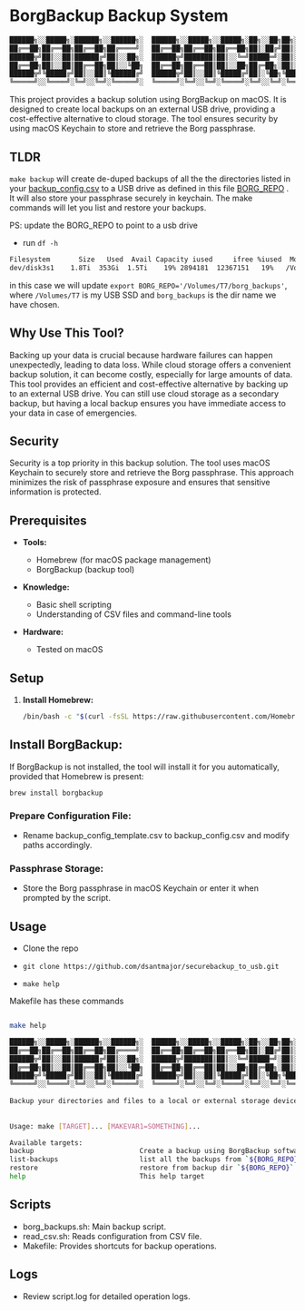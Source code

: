 # BorgBackup Backup System
```bash
██████╗░░█████╗░██████╗░░██████╗░  ██████╗░░█████╗░░█████╗░██╗░░██╗██╗░░░██╗██████╗░░██████╗
██╔══██╗██╔══██╗██╔══██╗██╔════╝░  ██╔══██╗██╔══██╗██╔══██╗██║░██╔╝██║░░░██║██╔══██╗██╔════╝
██████╦╝██║░░██║██████╔╝██║░░██╗░  ██████╦╝███████║██║░░╚═╝█████═╝░██║░░░██║██████╔╝╚█████╗░
██╔══██╗██║░░██║██╔══██╗██║░░╚██╗  ██╔══██╗██╔══██║██║░░██╗██╔═██╗░██║░░░██║██╔═══╝░░╚═══██╗
██████╦╝╚█████╔╝██║░░██║╚██████╔╝  ██████╦╝██║░░██║╚█████╔╝██║░╚██╗╚██████╔╝██║░░░░░██████╔╝
╚═════╝░░╚════╝░╚═╝░░╚═╝░╚═════╝░  ╚═════╝░╚═╝░░╚═╝░╚════╝░╚═╝░░╚═╝░╚═════╝░╚═╝░░░░░╚═════╝░ 
```

This project provides a backup solution using BorgBackup on macOS. It is designed to create local backups on an external USB drive, providing a cost-effective alternative to cloud storage. The tool ensures security by using macOS Keychain to store and retrieve the Borg passphrase.

## TLDR

`make backup` will create de-duped backups of all the the directories listed in your [backup_config.csv](./backup_config_template.csv) to a USB drive as defined in this file [BORG_REPO](./borg_backups.sh) . It will also store your passphrase securely in keychain. The make commands will let you list and restore your backups.

PS: update the BORG_REPO to point to a usb drive

- run `df -h`
```bash
Filesystem       Size   Used  Avail Capacity iused     ifree %iused  Mounted on
dev/disk3s1    1.8Ti  353Gi  1.5Ti    19% 2894181  12367151   19%   /Volumes/T7
```
in this case we will update `export BORG_REPO='/Volumes/T7/borg_backups'`, where `/Volumes/T7` is my USB SSD and `borg_backups` is the dir name we have chosen.

## Why Use This Tool?

Backing up your data is crucial because hardware failures can happen unexpectedly, leading to data loss. While cloud storage offers a convenient backup solution, it can become costly, especially for large amounts of data. This tool provides an efficient and cost-effective alternative by backing up to an external USB drive. You can still use cloud storage as a secondary backup, but having a local backup ensures you have immediate access to your data in case of emergencies.


## Security

Security is a top priority in this backup solution. The tool uses macOS Keychain to securely store and retrieve the Borg passphrase. This approach minimizes the risk of passphrase exposure and ensures that sensitive information is protected.

## Prerequisites

- **Tools:**
  - Homebrew (for macOS package management)
  - BorgBackup (backup tool)

- **Knowledge:**
  - Basic shell scripting
  - Understanding of CSV files and command-line tools

- **Hardware:**
  - Tested on macOS

## Setup

1. **Install Homebrew:**
   ```sh
   /bin/bash -c "$(curl -fsSL https://raw.githubusercontent.com/Homebrew/install/HEAD/install.sh)"```


## Install BorgBackup: 
If BorgBackup is not installed, the tool will install it for you automatically, provided that Homebrew is present:

```brew install borgbackup```

### Prepare Configuration File:
- Rename backup_config_template.csv to backup_config.csv and modify paths accordingly.

### Passphrase Storage:
- Store the Borg passphrase in macOS Keychain or enter it when prompted by the script.

## Usage

- Clone the repo
 
-  `git clone https://github.com/dsantmajor/securebackup_to_usb.git`
- `make help`
  
Makefile has these commands
```bash

make help

██████╗░░█████╗░██████╗░░██████╗░  ██████╗░░█████╗░░█████╗░██╗░░██╗██╗░░░██╗██████╗░░██████╗
██╔══██╗██╔══██╗██╔══██╗██╔════╝░  ██╔══██╗██╔══██╗██╔══██╗██║░██╔╝██║░░░██║██╔══██╗██╔════╝
██████╦╝██║░░██║██████╔╝██║░░██╗░  ██████╦╝███████║██║░░╚═╝█████═╝░██║░░░██║██████╔╝╚█████╗░
██╔══██╗██║░░██║██╔══██╗██║░░╚██╗  ██╔══██╗██╔══██║██║░░██╗██╔═██╗░██║░░░██║██╔═══╝░░╚═══██╗
██████╦╝╚█████╔╝██║░░██║╚██████╔╝  ██████╦╝██║░░██║╚█████╔╝██║░╚██╗╚██████╔╝██║░░░░░██████╔╝
╚═════╝░░╚════╝░╚═╝░░╚═╝░╚═════╝░  ╚═════╝░╚═╝░░╚═╝░╚════╝░╚═╝░░╚═╝░╚═════╝░╚═╝░░░░░╚═════╝░ 
 
Backup your directories and files to a local or external storage device
 
 
Usage: make [TARGET]... [MAKEVAR1=SOMETHING]...

Available targets:
backup                          Create a backup using BorgBackup software
list-backups                    list all the backups from `${BORG_REPO}`
restore                         restore from backup dir `${BORG_REPO}`
help                            This help target
```

## Scripts

- borg_backups.sh: Main backup script.
- read_csv.sh: Reads configuration from CSV file.
- Makefile: Provides shortcuts for backup operations.

## Logs

- Review script.log for detailed operation logs.